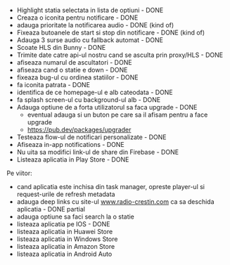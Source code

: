 -  Highlight statia selectata in lista de optiuni - DONE
- Creaza o iconita pentru notificare - DONE
- adauga prioritate la notificarea audio - DONE (kind of)
-  Fixeaza butoanele de start si stop din notificare - DONE (kind of)
-  Adauga 3 surse audio cu fallback automat - DONE
-  Scoate HLS din Bunny - DONE
- Trimite date catre api-ul nostru cand se asculta prin proxy/HLS - DONE
- afiseaza numarul de ascultatori - DONE
- afiseaza cand o statie e down - DONE
- fixeaza bug-ul cu ordinea statiilor - DONE
- fa iconita patrata - DONE
- identifica de ce homepage-ul e alb cateodata - DONE
- fa splash screen-ul cu background-ul alb - DONE
-  Adauga optiune de a forta utilizatorul sa faca upgrade - DONE
   - eventual adauga si un buton pe care sa il afisam pentru a face upgrade
   - https://pub.dev/packages/upgrader
-  Testeaza flow-ul de notificari personalizate - DONE
- Afiseaza in-app notifications - DONE
-  Nu uita sa modifici link-ul de share din Firebase - DONE
-  Listeaza aplicatia in Play Store - DONE

Pe viitor:
- cand aplicatia este inchisa din task manager, opreste player-ul si request-urile de refresh metadata
- adauga deep links cu site-ul www.radio-crestin.com ca sa deschida aplicatia - DONE partial
- adauga optiune sa faci search la o statie
- listeaza aplicatia pe IOS - DONE
- listeaza aplicatia in Huawei Store
- listeaza aplicatia in Windows Store
- listeaza aplicatia in Amazon Store
- listeaza aplicatia in Android Auto
